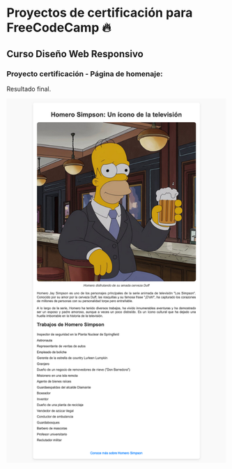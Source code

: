 # Proyectos de certificación para FreeCodeCamp 🔥

## Curso Diseño Web Responsivo

### Proyecto certificación - Página de homenaje:

Resultado final.

![](./imagenes/pagina-homenaje.jpg)

